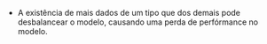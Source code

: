 - A existência de mais dados de um tipo que dos demais pode desbalancear o modelo, causando uma perda de perfórmance no modelo.